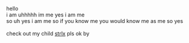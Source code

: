 hello 
<br>
i am uhhhhh im me yes i am me
<br>
so uh yes i am me so if you know me you would know me as me so yes 
<br><br>
check out my child [strlx](https://github.com/stx3plus1/strlx) pls ok by
